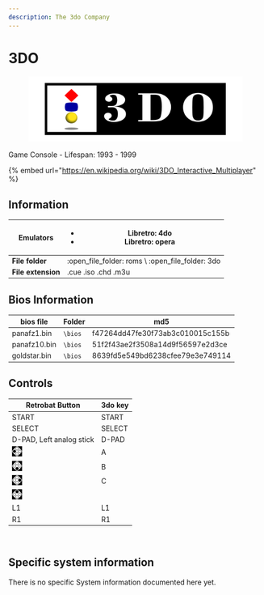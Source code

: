 ```yaml
---
description: The 3do Company
---
```


# 3DO

<figure><img src="https://raw.githubusercontent.com/fabricecaruso/es-theme-carbon/5149a33eed46b2af638b06119397d4023b75131f/art/logos/3do.svg" alt=""><figcaption></figcaption></figure>

Game Console - Lifespan: 1993 - 1999

{% embed url="https://en.wikipedia.org/wiki/3DO_Interactive_Multiplayer" %}

## Information

| **Emulators**      | <ul><li>Libretro: 4do</li><li>Libretro: opera</li></ul> |
| ------------------ | ------------------------------------------------------- |
| **File folder**    | :open\_file\_folder: roms \ :open\_file\_folder: 3do    |
| **File extension** | .cue .iso .chd .m3u                                     |

## Bios Information

| bios file    | Folder  | md5                              |
| ------------ | ------- | -------------------------------- |
| panafz1.bin  | `\bios` | f47264dd47fe30f73ab3c010015c155b |
| panafz10.bin | `\bios` | 51f2f43ae2f3508a14d9f56597e2d3ce |
| goldstar.bin | `\bios` | 8639fd5e549bd6238cfee79e3e749114 |

## Controls

| Retrobat Button                                 | 3do key |
| ----------------------------------------------- | ------- |
| START                                           | START   |
| SELECT                                          | SELECT  |
| D-PAD, Left analog stick                        | D-PAD   |
| ![](<../.gitbook/assets/image (2) (1) (1).png>) | A       |
| ![](<../.gitbook/assets/image (1) (2) (1).png>) | B       |
| ![](<../.gitbook/assets/image (4) (1).png>)     | C       |
| ![](<../.gitbook/assets/image (3) (1) (2).png>) |         |
| L1                                              | L1      |
| R1                                              | R1      |

<figure><img src="https://i.imgur.com/lyIP3ja.png" alt=""><figcaption></figcaption></figure>

## Specific system information

There is no specific System information documented here yet.

